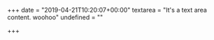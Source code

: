 +++
date = "2019-04-21T10:20:07+00:00"
textarea = "It's a text area content. woohoo"
undefined = ""

+++
